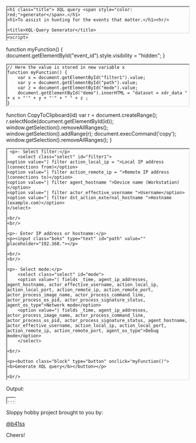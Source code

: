 <html>

<head>

	<h1 class="title"> XQL query <span style="color: red;">generator</span>.</h1>
	<h1>To assist in hunting for the events that matter.</h1><hr/>
	
	<title>XQL-Query Generator</title>
<style>
pre {
  border-style: inset;
  word-wrap:break-word;
  display:inline-block;
  margin: 0;
}
	
.block {
  display: block;
  width: 350px;
  border: none;
  background-color: #00ff99;
  color: black;
  padding: 14px 28px;
  font-size: 16px;
  cursor: pointer;
  text-align: center;
}
	
.boks {
 font-size:large;
 border-radius: 10px;
 width:250px;
 height:22px;
	
	}
.select {
height:30px;
font-size:large;
	}	
	
</style>

    <script>

function myFunction() {
  document.getElementById("event_id").style.visibility = "hidden";
}
      
    // Here the value is stored in new variable x 
    function myFunction() {
        var x = document.getElementById("filter1").value;
        var y = document.getElementById("path").value;
        var z = document.getElementById("mode").value;
        document.getElementById("demo").innerHTML = "dataset = xdr_data " + x + "'" + y + "'" + " " + z ;
    }
  
function CopyToClipboard(id)
var r = document.createRange();
r.selectNode(document.getElementById(id));
window.getSelection().removeAllRanges();
window.getSelection().addRange(r);
document.execCommand('copy');
window.getSelection().removeAllRanges();
}
</script>

</head>
<body>
	
     <p>- Select filter:</p>
        <select class="select" id="filter1">
	<option value="| filter action_local_ip = ">Local IP address (connections from)</option>
	<option value="| filter action_remote_ip = ">Remote IP address (connections to)</option>
	<option value="| filter agent_hostname ">Device name (Workstation)</option>
	<option value="| filter actor_effective_username ">Username</option>
	<option value="| filter dst_action_external_hostname ">Hostname (example.com)</option>
	</select>

    <br/>
    <br/>

    <p>- Enter IP address or hostname:</p>
    <p><input class="boks" type="text" id="path" value="" placeholder="192.168."></p>

    <br/>
    <br/>
	
    <p>- Select mode:</p>
		<select class="select" id="mode">
	  	<option value="| fields _time, agent_ip_addresses, agent_hostname, actor_effective_username, action_local_ip, action_local_port, action_remote_ip, action_remote_port, actor_process_image_name, actor_process_command_line, actor_process_os_pid, actor_process_signature_status, agent_os_type">Network mode</option>
		<option value="| fields _time, agent_ip_addresses, actor_process_image_name, actor_process_command_line, actor_process_os_pid, actor_process_signature_status, agent_hostname, actor_effective_username, action_local_ip, action_local_port, action_remote_ip, action_remote_port, agent_os_type">Debug mode</option>
		</select>
	
    <br/>

    <p><button class="block" type="button" onclick="myFunction()"><b>Generate XQL query</b></button></p>

    <br/>

<p> Output:</p>

<pre id="demo">
<code id="copy">...</code>
</pre>
      
<!-- <a href="#" onclick="CopyToClipboard('copy');return false;">Copy To clipboard</a> -->

</body>

<p>Sloppy hobby project brought to you by:</p>
<a href="https://twitter.com/b41ss">@b41ss</a>	 
<p>Cheers!</p>
</html>
